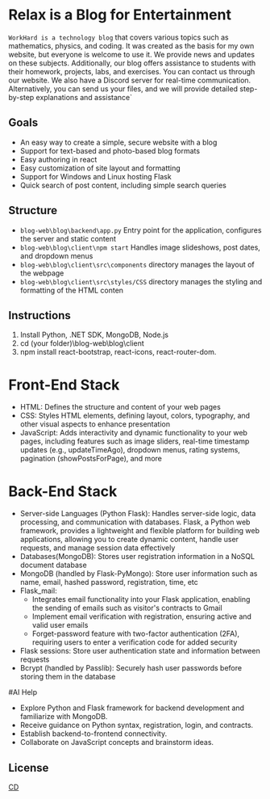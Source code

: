 <h1>Relax is a Blog for Entertainment</h1>

`WorkHard is a technology blog` that covers various topics such as mathematics, physics, and coding. It was created as the basis for my own website, but everyone is welcome to use it. We provide news and updates on these subjects. Additionally, our blog offers assistance to students with their homework, projects, labs, and exercises. You can contact us through our website. We also have a Discord server for real-time communication. Alternatively, you can send us your files, and we will provide detailed step-by-step explanations and assistance`


## Goals
- An easy way to create a simple, secure website with a blog
- Support for text-based and photo-based blog formats
- Easy authoring in react
- Easy customization of site layout and formatting
- Support for Windows and Linux hosting Flask
- Quick search of post content, including simple search queries
  
## Structure
- `blog-web\blog\backend\app.py` Entry point for the application, configures the server and static content
- `blog-web\blog\client\npm start` Handles image slideshows, post dates, and dropdown menus
- `blog-web\blog\client\src\components` directory manages the layout of the webpage
- `blog-web\blog\client\src\styles/CSS` directory manages the styling and formatting of the HTML conten

## Instructions

1. Install Python, .NET SDK, MongoDB, Node.js
1. cd (your folder)\blog-web\blog\client
1. npm install react-bootstrap, react-icons, react-router-dom.
 

# Front-End Stack
- HTML: Defines the structure and content of your web pages
- CSS: Styles HTML elements, defining layout, colors, typography, and other visual aspects to enhance presentation
- JavaScript: Adds interactivity and dynamic functionality to your web pages, including features such as image sliders, real-time timestamp updates (e.g., updateTimeAgo), dropdown menus, rating systems, pagination (showPostsForPage), and more

# Back-End Stack
- Server-side Languages (Python Flask): Handles server-side logic, data processing, and communication with databases. Flask, a Python web framework, provides a lightweight and flexible platform for building web applications, allowing you to create dynamic content, handle user requests, and manage session data effectively
- Databases(MongoDB): Stores user registration information in a NoSQL document database
- MongoDB (handled by Flask-PyMongo): Store user information such as name, email, hashed password, registration, time, etc
- Flask_mail:
    - Integrates email functionality into your Flask application, enabling the sending of emails such as visitor's contracts to Gmail
    - Implement email verification with registration, ensuring active and valid user emails
    - Forget-password feature with two-factor authentication (2FA), requiring users to enter a verification code for added security
- Flask sessions: Store user authentication state and information between requests
- Bcrypt (handled by Passlib): Securely hash user passwords before storing them in the database

#AI Help
- Explore Python and Flask framework for backend development and familiarize with MongoDB.
- Receive guidance on Python syntax, registration, login, and contracts.
- Establish backend-to-frontend connectivity.
- Collaborate on JavaScript concepts and brainstorm ideas.
## License

[CD](LICENSE)

